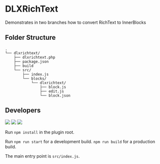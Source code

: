 # DLXRichText
Demonstrates in two branches how to convert RichText to InnerBlocks

## Folder Structure

```ascii
.
└── dlxrichtext/
    ├── dlxrichtext.php
    ├── package.json
    ├── build
    └── src/
        ├── index.js
        └── blocks/
            └── dlxrichtext/
                ├── block.js
                ├── edit.js
                └── block.json
```

## Developers

<img src="https://img.shields.io/badge/node-18.12.1-green" /> <img src="https://img.shields.io/badge/NPM-8.19.2-blue" /> <img src="https://img.shields.io/badge/%40wordpress%2Fscripts-%5E26.0.0-green" />

Run `npm install` in the plugin root.

Run `npm run start` for a development build. `npm run build` for a production build.

The main entry point is `src/index.js`.